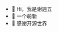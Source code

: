 - 👋 Hi，我是谢週五
- 👀 一个萌新
- 🌱 感谢开源世界

<!---
juneix/juneix is a ✨ special ✨ repository because its `README.md` (this file) appears on your GitHub profile.
You can click the Preview link to take a look at your changes.
--->
